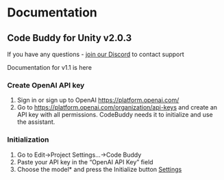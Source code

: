 # Documentation
## Code Buddy for Unity v2.0.3

If you have any questions - [join our Discord](https://discord.gg/JdsepFhEeX) to contact support

Documentation for v1.1 is here

### Create OpenAI API key
1. Sign in or sign up to OpenAI https://platform.openai.com/
2. Go to https://platform.openai.com/organization/api-keys and create an API key with all permissions. CodeBuddy needs it to initialize and use the assistant.

### Initialization
1. Go to Edit->Project Settings…->Code Buddy
2. Paste your API key in the “OpenAI API Key” field
3. Choose the model* and press the Initialize button
[Settings](/assets/v2/settings%20full%20assistant.png)
